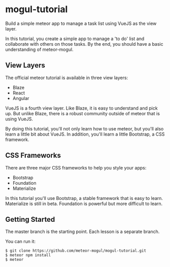# mogul-tutorial

Build a simple meteor app to manage a task list using VueJS as the view layer.

In this tutorial, you create a simple app to manage a 'to do' list and collaborate with others on those tasks. By the end, you should have a basic understanding of meteor-mogul.

## View Layers

The official meteor tutorial is available in three view layers:

* Blaze
* React
* Angular

VueJS is a fourth view layer.  Like Blaze, it is easy to understand and pick up.  But unlike Blaze, there is a robust community outside of meteor that is using VueJS.

By doing this tutorial, you'll not only learn how to use meteor, but you'll also learn a little bit about VueJS.  In addition, you'll learn a little Bootstrap, a CSS framework.

## CSS Frameworks

 There are three major CSS frameworks to help you style your apps:

 * Bootstrap
 * Foundation
 * Materialize

 In this tutorial you'll use Bootstrap, a stable framework that is easy to learn.  Materialize is still in beta.  Foundation is powerful but more difficult to learn.

## Getting Started

The master branch is the starting point.  Each lesson is a separate branch.

You can run it:

```
$ git clone https://github.com/meteor-mogul/mogul-tutorial.git
$ meteor npm install
$ meteor
```
